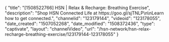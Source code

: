 {
    "title": "[1508522766] HSN | Relax & Recharge: Breathing Exercise",
    "description": "Shop HSN Connected Life at https:\/\/goo.gl\/sjTNLP\n\nLearn how to get connected.",
    "channelid": "123179144",
    "videoid": "123178055",
    "date_created": "1507052268",
    "date_modified": "1508372436",
    "type": "captivate",
    "layout": "channelVideo",
    "url": "\/hsn-network\/hsn-relax-recharge-breathing-exercise\/123179144-123178055"
}